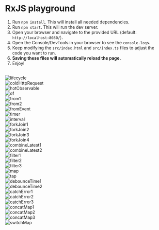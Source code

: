 # RxJS playground

1. Run `npm install`. This will install all needed dependencies.
2. Run `npm start`. This will run the dev server.
3. Open your browser and navigate to the provided URL (default: `http://localhost:8080/`).
4. Open the Console/DevTools in your browser to see the `console.log`s.
5. Keep modifying the `src/index.html` and `src/index.ts` files to adjust the code you want to run.
6. **Saving these files will automatically reload the page.**
7. Enjoy!

<br/>
<img src="https://github.com/enesozmus/rxjs-playground/blob/master/assets/SubscriptionLifecycle.png" alt="lifecycle">
<br/>
<img src="https://github.com/enesozmus/rxjs-playground/blob/master/assets/coldHttpRequest.png" alt="coldHttpRequest">
<br/>
<img src="https://github.com/enesozmus/rxjs-playground/blob/master/assets/hotObservable.png" alt="hotObservable">
<br/>
<img src="https://github.com/enesozmus/rxjs-playground/blob/master/assets/of.png" alt="of">
<br/>
<img src="https://github.com/enesozmus/rxjs-playground/blob/master/assets/from1.png" alt="from1">
<br/>
<img src="https://github.com/enesozmus/rxjs-playground/blob/master/assets/from2.png" alt="from2">
<br/>
<img src="https://github.com/enesozmus/rxjs-playground/blob/master/assets/fromEvent.png" alt="fromEvent">
<br/>
<img src="https://github.com/enesozmus/rxjs-playground/blob/master/assets/timer.png" alt="timer">
<br/>
<img src="https://github.com/enesozmus/rxjs-playground/blob/master/assets/interval.png" alt="interval">
<br/>
<img src="https://github.com/enesozmus/rxjs-playground/blob/master/assets/forkJoin1.png" alt="forkJoin1">
<br/>
<img src="https://github.com/enesozmus/rxjs-playground/blob/master/assets/forkJoin2.png" alt="forkJoin2">
<br/>
<img src="https://github.com/enesozmus/rxjs-playground/blob/master/assets/forkJoin3.png" alt="forkJoin3">
<br/>
<img src="https://github.com/enesozmus/rxjs-playground/blob/master/assets/forkJoin4.png" alt="forkJoin4">
<br/>
<img src="https://github.com/enesozmus/rxjs-playground/blob/master/assets/combineLatest1.png" alt="combineLatest1">
<br/>
<img src="https://github.com/enesozmus/rxjs-playground/blob/master/assets/combineLatest2.png" alt="combineLatest2">
<br/>
<img src="https://github.com/enesozmus/rxjs-playground/blob/master/assets/filter1.png" alt="filter1">
<br/>
<img src="https://github.com/enesozmus/rxjs-playground/blob/master/assets/filter2.png" alt="filter2">
<br/>
<img src="https://github.com/enesozmus/rxjs-playground/blob/master/assets/filter3.png" alt="filter3">
<br/>
<img src="https://github.com/enesozmus/rxjs-playground/blob/master/assets/map.png" alt="map">
<br/>
<img src="https://github.com/enesozmus/rxjs-playground/blob/master/assets/tap.png" alt="tap">
<br/>
<img src="https://github.com/enesozmus/rxjs-playground/blob/master/assets/debounceTime1.png" alt="debounceTime1">
<br/>
<img src="https://github.com/enesozmus/rxjs-playground/blob/master/assets/debounceTime2.png" alt="debounceTime2">
<br/>
<img src="https://github.com/enesozmus/rxjs-playground/blob/master/assets/catchError1.png" alt="catchError1">
<br/>
<img src="https://github.com/enesozmus/rxjs-playground/blob/master/assets/catchError2.png" alt="catchError2">
<br/>
<img src="https://github.com/enesozmus/rxjs-playground/blob/master/assets/catchError3.png" alt="catchError3">
<br/>
<img src="https://github.com/enesozmus/rxjs-playground/blob/master/assets/concatMap1.png" alt="concatMap1">
<br/>
<img src="https://github.com/enesozmus/rxjs-playground/blob/master/assets/concatMap2.png" alt="concatMap2">
<br/>
<img src="https://github.com/enesozmus/rxjs-playground/blob/master/assets/concatMap3.png" alt="concatMap3">
<br/>
<img src="https://github.com/enesozmus/rxjs-playground/blob/master/assets/switchMap.png" alt="switchMap">
